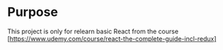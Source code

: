 # Purpose

This project is only for relearn basic React from the course [https://www.udemy.com/course/react-the-complete-guide-incl-redux]
